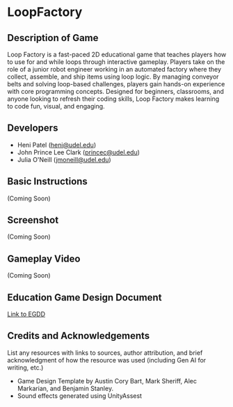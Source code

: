# LoopFactory
## Description of Game
Loop Factory is a fast-paced 2D educational game that teaches players how to use for and while loops through interactive gameplay. Players take on the role of a junior robot engineer working in an automated factory where they collect, assemble, and ship items using loop logic. By managing conveyor belts and solving loop-based challenges, players gain hands-on experience with core programming concepts. Designed for beginners, classrooms, and anyone looking to refresh their coding skills, Loop Factory makes learning to code fun, visual, and engaging.

## Developers
- Heni Patel (heni@udel.edu)
- John Prince Lee Clark (princec@udel.edu)
- Julia O'Neill (jmoneill@udel.edu)

## Basic Instructions
(Coming Soon)

## Screenshot
(Coming Soon)

## Gameplay Video
(Coming Soon)

## Education Game Design Document
[Link to EGDD](https://github.com/jmoneill15/LoopFactory/blob/main/docs/egdd.md)

## Credits and Acknowledgements
List any resources with links to sources, author attribution, and brief acknowledgment of how the resource was used (including Gen AI for writing, etc.)
- Game Design Template by Austin Cory Bart, Mark Sheriff, Alec Markarian, and Benjamin Stanley.
- Sound effects generated using UnityAssest